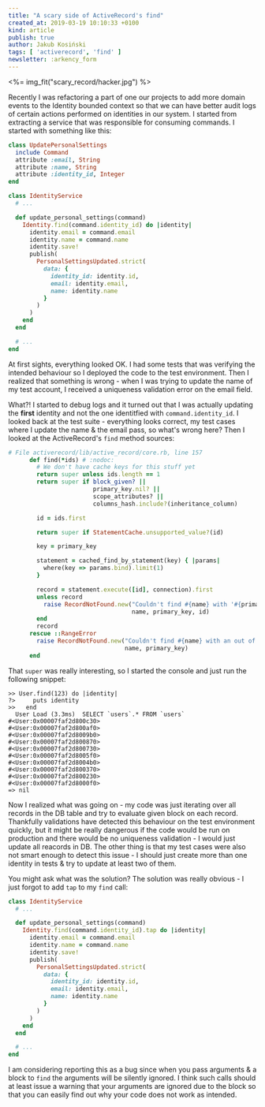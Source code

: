 ```yaml
---
title: "A scary side of ActiveRecord's find"
created_at: 2019-03-19 10:10:33 +0100
kind: article
publish: true
author: Jakub Kosiński
tags: [ 'activerecord', 'find' ]
newsletter: :arkency_form
---
```

<%= img_fit("scary_record/hacker.jpg") %>

Recently I was refactoring a part of one our projects to add more domain events to the Identity bounded context so that we can have better audit logs of certain actions performed on identities in our system. I started from extracting a service that was responsible for consuming commands. I started with something like this:

```ruby
class UpdatePersonalSettings
  include Command
  attribute :email, String
  attribute :name, String
  attribute :identity_id, Integer
end

class IdentityService
  # ...

  def update_personal_settings(command)
    Identity.find(command.identity_id) do |identity|
      identity.email = command.email
      identity.name = command.name
      identity.save!
      publish(
        PersonalSettingsUpdated.strict(
          data: {
            identity_id: identity.id,
            email: identity.email,
            name: identity.name
          }
        )
      )
    end
  end

  # ...
end
```

At first sights, everything looked OK. I had some tests that was verifying the intended behaviour so I deployed the code to the test environment. Then I realized that something is wrong - when I was trying to update the name of my test account, I received a uniqueness validation error on the email field.

<!-- more -->

What?! I started to debug logs and it turned out that I was actually updating the **first** identity and not the one identitfied with `command.identity_id`. I looked back at the test suite - everything looks correct, my test cases where I update the name & the email pass, so what's wrong here? Then I looked at the ActiveRecord's `find` method sources:

```ruby
# File activerecord/lib/active_record/core.rb, line 157
      def find(*ids) # :nodoc:
        # We don't have cache keys for this stuff yet
        return super unless ids.length == 1
        return super if block_given? ||
                        primary_key.nil? ||
                        scope_attributes? ||
                        columns_hash.include?(inheritance_column)

        id = ids.first

        return super if StatementCache.unsupported_value?(id)

        key = primary_key

        statement = cached_find_by_statement(key) { |params|
          where(key => params.bind).limit(1)
        }

        record = statement.execute([id], connection).first
        unless record
          raise RecordNotFound.new("Couldn't find #{name} with '#{primary_key}'=#{id}",
                                   name, primary_key, id)
        end
        record
      rescue ::RangeError
        raise RecordNotFound.new("Couldn't find #{name} with an out of range value for '#{primary_key}'",
                                 name, primary_key)
      end
```

That `super` was really interesting, so I started the console and just run the following snippet:

```
>> User.find(123) do |identity|
?>     puts identity
>>   end
  User Load (3.3ms)  SELECT `users`.* FROM `users`
#<User:0x00007faf2d800c30>
#<User:0x00007faf2d800af0>
#<User:0x00007faf2d8009b0>
#<User:0x00007faf2d800870>
#<User:0x00007faf2d800730>
#<User:0x00007faf2d8005f0>
#<User:0x00007faf2d8004b0>
#<User:0x00007faf2d800370>
#<User:0x00007faf2d800230>
#<User:0x00007faf2d8000f0>
=> nil
```

Now I realized what was going on - my code was just iterating over all records in the DB table and try to evaluate given block on each record. Thankfully validations have detected this behaviour on the test environment quickly, but it might be really dangerous if the code would be run on production and there would be no uniqueness validation - I would just update all reacords in DB.
The other thing is that my test cases were also not smart enough to detect this issue - I should just create more than one identity in tests & try to update at least two of them.

You might ask what was the solution? The solution was really obvious - I just forgot to add `tap` to my `find` call:

```ruby
class IdentityService
  # ...

  def update_personal_settings(command)
    Identity.find(command.identity_id).tap do |identity|
      identity.email = command.email
      identity.name = command.name
      identity.save!
      publish(
        PersonalSettingsUpdated.strict(
          data: {
            identity_id: identity.id,
            email: identity.email,
            name: identity.name
          }
        )
      )
    end
  end

  # ...
end
```

I am considering reporting this as a bug since when you pass arguments & a block to `find` the arguments will be silently ignored. I think such calls should at least issue a warning that your arguments are ignored due to the block so that you can easily find out why your code does not work as intended.
